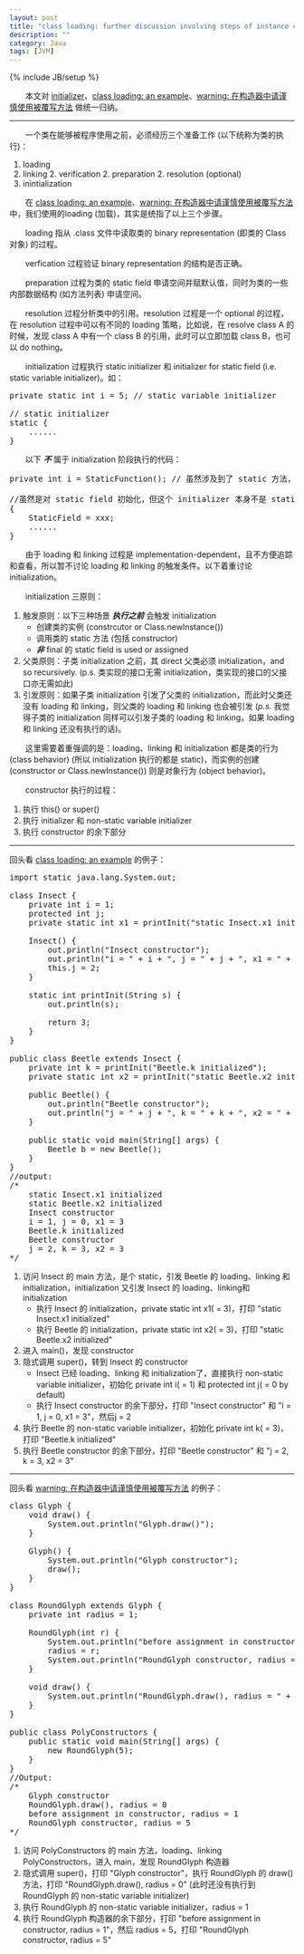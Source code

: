 ```yaml
---
layout: post
title: "class loading: further discussion involving steps of instance creation"
description: ""
category: Java
tags: [JVM]
---
```

{% include JB/setup %}

　　本文对 [initializer](/java/2009/03/19/initializer/)、[class loading: an example](/java/2009/03/25/class-loading-an-example/)、[warning: 在构造器中请谨慎使用被覆写方法](/java/2009/03/27/using-overridden-method-in-constructor-is-dangerous/) 做统一归纳。

---

　　一个类在能够被程序使用之前，必须经历三个准备工作 (以下统称为类的执行)：

1. loading
2. linking
    2. verification
	2. preparation
	2. resolution (optional)
3. inintialization

　　在 [class loading: an example](/java/2009/03/25/class-loading-an-example/)、[warning: 在构造器中请谨慎使用被覆写方法](/java/2009/03/27/using-overridden-method-in-constructor-is-dangerous/) 中，我们使用的loading (加载)，其实是统指了以上三个步骤。

　　loading 指从 \.class 文件中读取类的 binary representation (即类的 Class 对象) 的过程。  

　　verfication 过程验证 binary representation 的结构是否正确。  

　　preparation 过程为类的 static field 申请空间并赋默认值，同时为类的一些内部数据结构 (如方法列表) 申请空间。  

　　resolution 过程分析类中的引用。resolution 过程是一个 optional 的过程，在 resolution 过程中可以有不同的 loading 策略，比如说，在 resolve class A 的时候，发现 class A 中有一个 class B 的引用，此时可以立即加载 class B，也可以 do nothing。  

　　initialization 过程执行 static initializer 和 initializer for static field (i.e. static variable initializer)。如：

<pre class="prettyprint linenums">
private static int i = 5; // static variable initializer  
  
// static initializer  
static {  
	......  
}
</pre>

　　以下 _**不**_ 属于 initialization 阶段执行的代码：

<pre class="prettyprint linenums">
private int i = StaticFunction(); // 虽然涉及到了 static 方法，不过 field 不是 static，不能算是 static variable initialzer  
  
//虽然是对 static field 初始化，但这个 initializer 本身不是 static，依旧不能算是 static initializer  
{  
	StaticField = xxx;  
	......  
}
</pre>

　　由于 loading 和 linking 过程是 implementation-dependent，且不方便追踪和查看，所以暂不讨论 loading 和 linking 的触发条件。以下着重讨论 initialization。

　　initialization 三原则：

1. 触发原则：以下三种场景 _**执行之前**_ 会触发 initialization
    * 创建类的实例 (constrcutor or Class.newInstance())
	* 调用类的 static 方法 (包括 constructor)
	* _**非**_ final 的 static field is used or assigned
2. 父类原则：子类 initialization 之前，其 direct 父类必须 initialization，and so recursively. (p.s. 类实现的接口无需 initialization，类实现的接口的父接口亦无需如此)
3. 引发原则：如果子类 initialization 引发了父类的 initialization，而此时父类还没有 loading 和 linking，则父类的 loading 和 linking 也会被引发 (_p.s._ 我觉得子类的 initialization 同样可以引发子类的 loading 和 linking，如果 loading 和 linking 还没有执行的话)。  

　　这里需要着重强调的是：loading、linking 和 initialization 都是类的行为 (class behavior) (所以 initialization 执行的都是 static)，而实例的创建 (constructor or Class.newInstance()) 则是对象行为 (object behavior)。  

　　constructor 执行的过程：

1. 执行 this() or super()
2. 执行 initializer 和 non-static variable initializer
3. 执行 constructor 的余下部分

---

回头看 [class loading: an example](/java/2009/03/25/class-loading-an-example/) 的例子：

<pre class="prettyprint linenums">
import static java.lang.System.out;  
  
class Insect {  
    private int i = 1;  
    protected int j;  
    private static int x1 = printInit("static Insect.x1 initialized");  
      
    Insect() {  
        out.println("Insect constructor");  
        out.println("i = " + i + ", j = " + j + ", x1 = " + x1);  
        this.j = 2;  
    }  
      
    static int printInit(String s) {  
        out.println(s);  
  
        return 3;  
    }  
}  
  
public class Beetle extends Insect {  
    private int k = printInit("Beetle.k initialized");  
    private static int x2 = printInit("static Beetle.x2 initialized");  
      
    public Beetle() {  
        out.println("Beetle constructor");  
        out.println("j = " + j + ", k = " + k + ", x2 = " + x2);  
    }  
   
    public static void main(String[] args) {  
        Beetle b = new Beetle();  
    }  
}  
//output:  
/* 
    static Insect.x1 initialized 
    static Beetle.x2 initialized 
    Insect constructor 
    i = 1, j = 0, x1 = 3 
    Beetle.k initialized 
    Beetle constructor 
    j = 2, k = 3, x2 = 3 
*/ 
</pre>

1. 访问 Insect 的 main 方法，是个 static，引发 Beetle 的 loading、linking 和 initialization，initialization 又引发 Insect 的 loading、linking和 initialization
    * 执行 Insect 的 initialization，private static int x1( = 3)，打印 "static Insect.x1 initialized"
	* 执行 Beetle 的 initialization，private static int x2( = 3)，打印 "static Beetle.x2 initialized"
2. 进入 main()，发现 constructor
3. 隐式调用 super()，转到 Insect 的 constructor
    * Insect 已经 loading、linking 和 initialization了，直接执行 non-static variable initializer，初始化 private int i( = 1) 和 protected int j( = 0 by default)
	* 执行 Insect constructor 的余下部分，打印 "Insect constructor" 和 "i = 1, j = 0, x1 = 3"，然后j = 2
4. 执行 Beetle 的 non-static variable initializer，初始化 private int k( = 3)，打印 "Beetle.k initialized"
5. 执行 Beetle constructor 的余下部分，打印 "Beetle constructor" 和 "j = 2, k = 3, x2 = 3"

---

回头看 [warning: 在构造器中请谨慎使用被覆写方法](/java/2009/03/27/using-overridden-method-in-constructor-is-dangerous/) 的例子：

<pre class="prettyprint linenums">
class Glyph {  
	void draw() {   
		System.out.println("Glyph.draw()");  
	}  
	  
	Glyph() {  
		System.out.println("Glyph constructor");  
		draw();  
	}  
}     
  
class RoundGlyph extends Glyph {  
	private int radius = 1;  
  
	RoundGlyph(int r) {  
		System.out.println("before assignment in constructor, radius = " + radius);  
		radius = r;  
		System.out.println("RoundGlyph constructor, radius = " + radius);  
	}  
	  
	void draw() {  
		System.out.println("RoundGlyph.draw(), radius = " + radius);  
	}  
}     
  
public class PolyConstructors {  
	public static void main(String[] args) {  
		new RoundGlyph(5);  
	}  
}  
//Output:  
/* 
	Glyph constructor 
	RoundGlyph.draw(), radius = 0 
	before assignment in constructor, radius = 1 
	RoundGlyph constructor, radius = 5 
*/ 
</pre>

1. 访问 PolyConstructors 的 main 方法，loading、linking PolyConstructors，进入 main，发现 RoundGlyph 构造器
2. 隐式调用 super()，打印 "Glyph constructor"，执行 RoundGlyph 的 draw() 方法，打印 "RoundGlyph.draw(), radius = 0" (此时还没有执行到 RoundGlyph 的 non-static variable initializer)
3. 执行 RoundGlyph 的 non-static variable initializer，radius = 1
4. 执行 RoundGlyph 构造器的余下部分，打印 "before assignment in constructor, radius = 1"，然后 radius = 5，打印 "RoundGlyph constructor, radius = 5"
